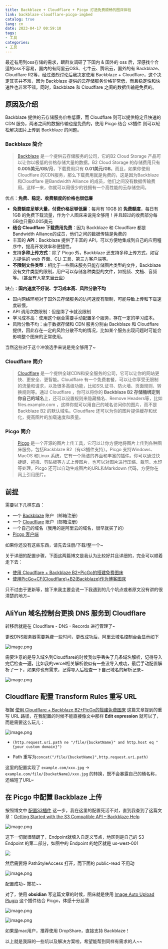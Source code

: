 ```yaml
---
title: Backblaze + Cloudflare + Picgo 打造免费顺畅的图床体验
link: backblaze-cloudflare-picgo-imgbed
catalog: true
lang: cn
date: 2023-04-17 00:59:10
tags:
- 工具 
categories:
- 工具
---
```


最近有用到oss存储的需求，跟群友调研了下国内 & 国外的 oss 后，深感找个合适的oss不容易，国内的有阿里云OSS、七牛云、腾讯云，国外的有 Backblaze、Cloudflare R2等，经过~~激烈~~讨论后我决定使用 Backblaze + Cloudflare，这个决定其实并不难，因为 Backblaze 提供的云存储服务价格非常低，而且稳定性和快速性也非常不错。同时，Backblaze 和 Cloudflare 之间的数据传输是免费的。

## 原因及介绍

Backblaze 提供的云存储服务价格低廉，而 Cloudflare 则可以提供稳定且快速的 CDN 服务，两者之间的数据传输也是免费的，使用 Picgo 结合 s3插件 则可以轻松解决图片上传到 Backblaze 的问题。

### Backblaze 简介

> [Backblaze](https://link.zhihu.com/?target=https%3A//www.backblaze.com/)  是一个提供云存储服务的公司，它的B2 Cloud Storage 产品可以让你以极低的价格存储大量的数据。B2 Cloud Storage 的存储费用只有**0.005美元/GB/月**，下载费用只有 **0.01美元/GB**。而且，如果你使用Cloudflare 的CDN服务，那么下载费用就是免费的，这是因为Backblaze 和Cloudflare 是Bandwidth Alliance 的成员，他们之间没有数据传输费用。这样一来，你就可以用很少的钱拥有一个高性能的云存储空间。

优点：**免费、稳定、收费额度的价格也很低廉**

- **免费额度足够大量，付费价格足够低廉**：每月有 10GB 的 **免费额度**，每日有 1GB 的免费下载流量，作为个人图床来说完全够用！并且超过的收费部分每GB也只需0.005美元
- **结合 Cloudflare 下载费用免费**：因为 Backblaze 和 Cloudflare 都是 Bandwidth Alliance的成员，他们之间的数据传输是免费的
- 丰富的 **API**：Backblaze 提供了丰富的 API，可以方便地集成到自己的应用程序中，提高开发效率和便捷性。
- 支持**多种上传方式**：除了 Picgo 外，Backblaze 还支持多种上传方式，如官方提供的 web 界面、CLI 工具、第三方客户端等。
- **不限制文件类型**：相比于一些图床服务只能存储图片类型的文件，Backblaze 没有文件类型的限制，用户可以存储各种类型的文件，如视频、文档、音频等。（~~甚至有人拿来当云盘~~）

缺点：**国内速度不好说、学习成本高、风险分散不均**

- 国内网络环境对于国外云存储服务的访问速度有限制，可能导致上传和下载速度较慢。
- API 调用次数限制：但是绑了卡就没限制
- 学习成本高：使用这个组合需要手动配置多个服务，存在一定的学习成本。
- 风险分散不均：由于数据存储和 CDN 服务分别由 Backblaze 和 Cloudflare 提供，因此存在一定的风险分散不均的情况，比如某个服务出现问题时可能会影响整个图床的正常使用。

当然这些对于这个冲浪选手来说是完全够用了~

### Cloudflare 简介

> [Cloudflare](https://link.zhihu.com/?target=https%3A//www.cloudflare.com/) 是一个提供全球CDN和安全服务的公司，它可以让你的网站更快、更安全、更智能。Cloudflare 有一个免费套餐，可以让你享受无限制的流量和请求，以及很多高级功能，比如SSL证书、防火墙、页面规则、转换规则等。通过 Cloudflare ，你可以将你的 **Backblaze B2 存储桶绑定到你自己的域名**上，还可以设置规则来隐藏桶名、Remove Headers等，比如 files.example.com ，这样你就可以用自己的域名访问你的图片，而不是Backblaze B2 的默认域名。Cloudflare 还可以为你的图片提供缓存和优化，提高图片的加载速度和质量。

### Picgo 简介

> [Picgo](https://github.com/Molunerfinn/PicGo/releases)  是一个开源的图片上传工具，它可以让你方便地将图片上传到各种图床服务，包括Backblaze B2（有s3插件支持）。Picgo 支持Windows、MacOS 和Linux 系统，它有一个简洁的界面和丰富的插件。你可以通过快捷键、拖拽、剪贴板等方式上传图片，也可以对图片进行压缩、裁剪、水印等处理。Picgo 还可以自动生成图片的URL和Markdown 代码，方便你在网上引用图片。

## 前提

需要以下几样东西：

- 一个 [Backblaze](https://link.zhihu.com/?target=https%3A//www.backblaze.com/) 账户（邮箱注册）
- 一个 [Cloudflare](https://link.zhihu.com/?target=https%3A//www.cloudflare.com/) 账户（邮箱注册）
- 一个自己的域名（我用的是阿里云的域名，很早就买了的）
- [Picgo 客户端](https://github.com/Molunerfinn/PicGo/releases)

如果你还没有这些东西，请先去注册/下载/整一个~

关于详细的配置步骤，下面这两篇博文是我认为比较好并且详细的，完全可以顺着走下去：

- [使用 Cloudflare + Backblaze B2+PicGo的搭建免费图床](https://zhuanlan.zhihu.com/p/604285576)
- [使用PicGo+CF(Cloudflare)+B2(Backblaze)作为博客图床](https://blog.ostdb.info/54300)

只不过由于更新等，接下来我主要会说一下我遇到的几个坑点或者原文没有讲的很清楚的地方~

## AliYun 域名控制台更换 DNS 服务到 Cloudflare

转移后就是在 Cloudflare - DNS - Records 进行管理了~

更改DNS服务器需要耗费一些时间，更改成功后，阿里云域名控制台会显示如下

![image.png](https://backblaze.cosine.ren/2023/04/20230417002448.png)

需要注意的是导入域名到Cloudflare的时候我似乎丢失了几条域名解析，记得导入完后检查一遍，比如我的vercel相关解析貌似有一些没导入成功，最后手动配置解析了一下，如果你也有需求，记得导入后检查一下自己域名的解析记录~

![image.png](https://backblaze.cosine.ren/2023/04/20230417003924.png)

## Cloudflare 配置 Transform Rules 重写 URL

根据  [使用 Cloudflare + Backblaze B2+PicGo的搭建免费图床](https://zhuanlan.zhihu.com/p/604285576) 这篇文章提到的重写 URL 路径，在我配置的时候不能直接像文中那样 **Edit expression** 就可以了，而是需要这么玩儿：

![image.png](https://backblaze.cosine.ren/2023/04/20230417001524.png)

- `(http.request.uri.path ne "/file/{bucketName}" and http.host eq "{your custom domain}")`

- Path 重写为`concat("/file/{bucketName}",http.request.uri.path)`

这里的配置实现了 `example.com/xxx.jpg` -> `example.com/file/{bucketName}/xxx.jpg` 的转换，既不会暴露自己的桶名称，还缩短了URL~

## 在 Picgo 中配置 Backblaze 上传

按照博文中 [配置S3插件](https://blog.ostdb.info/54300/#%E5%AE%89%E8%A3%85PicGo%E5%8F%8APicGo-S3-Plugin) 这一步，我在这里的配置死活不对，直到我查到了这篇文章：[Getting Started with the S3 Compatible API – Backblaze Help](https://help.backblaze.com/hc/en-us/articles/360047425453-Getting-Started-with-the-S3-Compatible-API#:~:text=To%20find%20the%20S3%20Endpoint%20for%20your%20account%2C,your%20bucket%2C%20you%E2%80%99ll%20see%20the%20S3%20Endpoint%20listed.)

![image.png](https://backblaze.cosine.ren/2023/04/20230416232027.png)

这下一切就很晴朗了，Endpoint就填入自定义节点，地区则是自己的 S3 Endpoint 的第二部分，如图中的 Endpoint 的地区就是 us-west-001

![](https://help.backblaze.com/hc/article_attachments/360069692933/mceclip0.png)

然后需要将 PathStyleAccess 打开，而下面的 public-read 不用动

![image.png](https://backblaze.cosine.ren/2023/04/20230416232458.png)

配置成功~ 撒花~~

对了，使用 **obsidian** 写这篇文章的时候，图床就是使用  [Image Auto Upload Plugin](https://github.com/renmu123/obsidian-image-auto-upload-plugin)  这个插件结合 Picgo，体感十分丝滑

![image.png](https://backblaze.cosine.ren/2023/04/20230417002602.png)

![image.png](https://backblaze.cosine.ren/2023/04/20230417002531.png)

如果是mac用户，推荐使用 DropShare，直接支持 Backblaze！

以上就是我踩的一些坑以及解决方案啦，希望能帮到同样有需求的人~~
